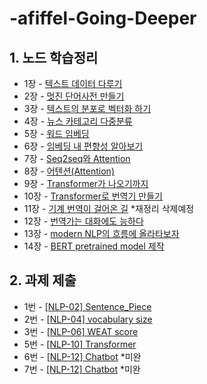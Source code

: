 # -afiffel-Going-Deeper
## 1. 노드 학습정리

- 1장 - [텍스트 데이터 다루기](<https://github.com/edupro2000/-afiffel-Going-Deeper/blob/main/1.%20Text%20data.ipynb>)
- 2장 - [멋진 단어사전 만들기](<https://github.com/edupro2000/-afiffel-Going-Deeper/blob/main/2.%20Sentence_Piece.ipynb>)
- 3장 - [텍스트의 분포로 벡터화 하기](<https://github.com/edupro2000/-afiffel-Going-Deeper/blob/main/3.%20%ED%85%8D%EC%8A%A4%ED%8A%B8%EC%9D%98%20%EB%B6%84%ED%8F%AC%EB%A1%9C%20%EB%B2%A1%ED%84%B0%ED%99%94%20%ED%95%98%EA%B8%B0.ipynb>)
- 4장 - [뉴스 카테고리 다중분류](<https://github.com/edupro2000/-afiffel-Going-Deeper/blob/main/4.%20%EB%89%B4%EC%8A%A4%20%EC%B9%B4%ED%85%8C%EA%B3%A0%EB%A6%AC%20%EB%8B%A4%EC%A4%91%EB%B6%84%EB%A5%98.ipynb>)
- 5장 - [워드 임베딩](<https://github.com/edupro2000/-afiffel-Going-Deeper/blob/main/5.%20%EC%9B%8C%EB%93%9C%20%EC%9E%84%EB%B2%A0%EB%94%A9.ipynb>)
- 6장 - [임베딩 내 편향성 알아보기](<https://github.com/edupro2000/-afiffel-Going-Deeper/blob/main/6.%EC%9E%84%EB%B2%A0%EB%94%A9%20%EB%82%B4%20%ED%8E%B8%ED%96%A5%EC%84%B1%20%EC%95%8C%EC%95%84%EB%B3%B4%EA%B8%B0.ipynb>)
- 7장 - [Seq2seq와 Attention](<https://github.com/edupro2000/-afiffel-Going-Deeper/blob/main/7.%20Seq2seq%EC%99%80%20Attention.ipynb>)
- 8장 - [어텐션(Attention)](<https://github.com/edupro2000/-afiffel-Going-Deeper/blob/main/8.%20Seq2seq%EC%9C%BC%EB%A1%9C%20%EB%B2%88%EC%97%AD%EA%B8%B0%20%EB%A7%8C%EB%93%A4%EA%B8%B0.ipynb>)
- 9장 - [Transformer가 나오기까지](<https://github.com/edupro2000/-afiffel-Going-Deeper/blob/main/9.%20Transformer%EA%B0%80%20%EB%82%98%EC%98%A4%EA%B8%B0%EA%B9%8C%EC%A7%80.ipynb>)
- 10장 - [Transformer로 번역기 만들기](<https://github.com/edupro2000/-afiffel-Going-Deeper/blob/main/10.%20Transformer%EB%A1%9C%20%EB%B2%88%EC%97%AD%EA%B8%B0%20%EB%A7%8C%EB%93%A4%EA%B8%B0.ipynb>)
- 11장 - [기계 번역이 걸어온 길](<https://github.com/edupro2000/-afiffel-Going-Deeper/blob/main/11.%20%EA%B8%B0%EA%B3%84%20%EB%B2%88%EC%97%AD%EC%9D%B4%20%EA%B1%B8%EC%96%B4%EC%98%A8%20%EA%B8%B8.ipynb>) *재정리 삭제예정
- 12장 - [번역가는 대화에도 능하다](<https://github.com/edupro2000/-afiffel-Going-Deeper/blob/main/12.%20%EB%B2%88%EC%97%AD%EA%B0%80%EB%8A%94%20%EB%8C%80%ED%99%94%EC%97%90%EB%8F%84%20%EB%8A%A5%ED%95%98%EB%8B%A4.ipynb>)
- 13장 - [modern NLP의 흐름에 올라타보자](<https://github.com/edupro2000/-afiffel-Going-Deeper/blob/main/13.%20modern%20NLP%EC%9D%98%20%ED%9D%90%EB%A6%84%EC%97%90%20%EC%98%AC%EB%9D%BC%ED%83%80%EB%B3%B4%EC%9E%90.ipynb>)
- 14장 - [BERT pretrained model 제작](<https://github.com/edupro2000/-afiffel-Going-Deeper/blob/main/14.BERT%20pretrained%20model%20%EC%A0%9C%EC%9E%91.ipynb>)

## 2. 과제 제출
- 1번 - [[NLP-02] Sentence_Piece](<https://github.com/edupro2000/-afiffel-Going-Deeper/blob/main/%5BNLP-02%5D%20Sentence_Piece.ipynb>)
- 2번 - [[NLP-04] vocabulary size](<https://github.com/edupro2000/-afiffel-Going-Deeper/blob/main/%5BNLP-04%5D%20vocabulary%20size.ipynb>)
- 3번 - [[NLP-06] WEAT score](<https://github.com/edupro2000/-afiffel-Going-Deeper/blob/main/%5BNLP-06%5D%20WEAT%20score%20.ipynb>)
- 5번 - [[NLP-10] Transformer](<https://github.com/edupro2000/-afiffel-Going-Deeper/blob/main/%5BNLP-10%5D%20Transformer.ipynb>)
- 6번 - [[NLP-12] Chatbot](<https://github.com/edupro2000/-afiffel-Going-Deeper/blob/main/%5BNLP-12%5D%20Chatbot.ipynb>) *미완
- 7번 - [[NLP-12] Chatbot](<https://github.com/edupro2000/-afiffel-Going-Deeper/blob/main/%5BNLP-14%5D%20mini%20BERT%20%EB%A7%8C%EB%93%A4%EA%B8%B0.ipynb>) *미완
